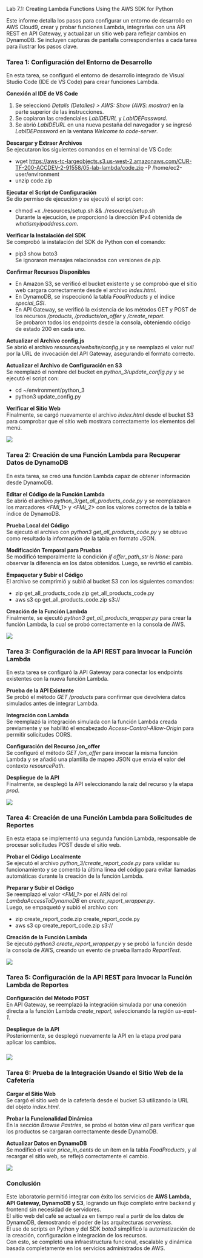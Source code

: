 ﻿Lab 7.1: Creating Lambda Functions Using the AWS SDK for Python

Este informe detalla los pasos para configurar un entorno de desarrollo en AWS Cloud9, crear y probar funciones Lambda, integrarlas con una API REST en API Gateway, y actualizar un sitio web para reflejar cambios en DynamoDB. Se incluyen capturas de pantalla correspondientes a cada tarea para ilustrar los pasos clave. 

### **Tarea 1: Configuración del Entorno de Desarrollo**
En esta tarea, se configuró el entorno de desarrollo integrado de Visual Studio Code (IDE de VS Code) para crear funciones Lambda.

**Conexión al IDE de VS Code**

1. Se seleccionó *Details (Detalles) > AWS: Show (AWS: mostrar)* en la parte superior de las instrucciones.
1. Se copiaron las credenciales *LabIDEURL* y *LabIDEPassword*.
1. Se abrió *LabIDEURL* en una nueva pestaña del navegador y se ingresó *LabIDEPassword* en la ventana *Welcome to code-server*.

**Descargar y Extraer Archivos**\
Se ejecutaron los siguientes comandos en el terminal de VS Code:

- wget https://aws-tc-largeobjects.s3.us-west-2.amazonaws.com/CUR-TF-200-ACCDEV-2-91558/05-lab-lambda/code.zip -P /home/ec2-user/environment
- unzip code.zip

**Ejecutar el Script de Configuración**\
Se dio permiso de ejecución y se ejecutó el script con:

- chmod +x ./resources/setup.sh && ./resources/setup.sh\
  Durante la ejecución, se proporcionó la dirección IPv4 obtenida de *whatismyipaddress.com*.

**Verificar la Instalación del SDK**\
Se comprobó la instalación del SDK de Python con el comando:

- pip3 show boto3\
  Se ignoraron mensajes relacionados con versiones de *pip*.

**Confirmar Recursos Disponibles**

- En Amazon S3, se verificó el bucket existente y se comprobó que el sitio web cargara correctamente desde el archivo *index.html*.
- En DynamoDB, se inspeccionó la tabla *FoodProducts* y el índice *special\_GSI*.
- En API Gateway, se verificó la existencia de los métodos GET y POST de los recursos */products*, */products/on\_offer* y */create\_report*.\
  Se probaron todos los endpoints desde la consola, obteniendo código de estado 200 en cada uno.

**Actualizar el Archivo config.js**\
Se abrió el archivo *resources/website/config.js* y se reemplazó el valor *null* por la URL de invocación del API Gateway, asegurando el formato correcto.

**Actualizar el Archivo de Configuración en S3**\
Se reemplazó el nombre del bucket en *python\_3/update\_config.py* y se ejecutó el script con:

- cd ~/environment/python\_3
- python3 update\_config.py

**Verificar el Sitio Web**\
Finalmente, se cargó nuevamente el archivo *index.html* desde el bucket S3 para comprobar que el sitio web mostrara correctamente los elementos del menú.

![](Aspose.Words.6a4fed2b-a93d-4449-96eb-0bf615828244.001.png)



### **Tarea 2: Creación de una Función Lambda para Recuperar Datos de DynamoDB**
En esta tarea, se creó una función Lambda capaz de obtener información desde DynamoDB.

**Editar el Código de la Función Lambda**\
Se abrió el archivo *python\_3/get\_all\_products\_code.py* y se reemplazaron los marcadores *<FMI\_1>* y *<FMI\_2>* con los valores correctos de la tabla e índice de DynamoDB.

**Prueba Local del Código**\
Se ejecutó el archivo con *python3 get\_all\_products\_code.py* y se obtuvo como resultado la información de la tabla en formato JSON.

**Modificación Temporal para Pruebas**\
Se modificó temporalmente la condición *if offer\_path\_str is None:* para observar la diferencia en los datos obtenidos. Luego, se revirtió el cambio.

**Empaquetar y Subir el Código**\
El archivo se comprimió y subió al bucket S3 con los siguientes comandos:

- zip get\_all\_products\_code.zip get\_all\_products\_code.py
- aws s3 cp get\_all\_products\_code.zip s3://<bucket-name>

**Creación de la Función Lambda**\
Finalmente, se ejecutó *python3 get\_all\_products\_wrapper.py* para crear la función Lambda, la cual se probó correctamente en la consola de AWS.

![](Aspose.Words.6a4fed2b-a93d-4449-96eb-0bf615828244.002.png)


### **Tarea 3: Configuración de la API REST para Invocar la Función Lambda**
En esta tarea se configuró la API Gateway para conectar los endpoints existentes con la nueva función Lambda.

**Prueba de la API Existente**\
Se probó el método *GET /products* para confirmar que devolviera datos simulados antes de integrar Lambda.

**Integración con Lambda**\
Se reemplazó la integración simulada con la función Lambda creada previamente y se habilitó el encabezado *Access-Control-Allow-Origin* para permitir solicitudes CORS.

**Configuración del Recurso /on\_offer**\
Se configuró el método *GET /on\_offer* para invocar la misma función Lambda y se añadió una plantilla de mapeo JSON que envía el valor del contexto *resourcePath*.

**Despliegue de la API**\
Finalmente, se desplegó la API seleccionando la raíz del recurso y la etapa *prod*.

![](Aspose.Words.6a4fed2b-a93d-4449-96eb-0bf615828244.003.png)
### **Tarea 4: Creación de una Función Lambda para Solicitudes de Reportes**
En esta etapa se implementó una segunda función Lambda, responsable de procesar solicitudes POST desde el sitio web.

**Probar el Código Localmente**\
Se ejecutó el archivo *python\_3/create\_report\_code.py* para validar su funcionamiento y se comentó la última línea del código para evitar llamadas automáticas durante la creación de la función Lambda.

**Preparar y Subir el Código**\
Se reemplazó el valor *<FMI\_1>* por el ARN del rol *LambdaAccessToDynamoDB* en *create\_report\_wrapper.py*.\
Luego, se empaquetó y subió el archivo con:

- zip create\_report\_code.zip create\_report\_code.py
- aws s3 cp create\_report\_code.zip s3://<bucket-name>

**Creación de la Función Lambda**\
Se ejecutó *python3 create\_report\_wrapper.py* y se probó la función desde la consola de AWS, creando un evento de prueba llamado *ReportTest*.

![](Aspose.Words.6a4fed2b-a93d-4449-96eb-0bf615828244.004.png)
### **Tarea 5: Configuración de la API REST para Invocar la Función Lambda de Reportes**
**Configuración del Método POST**\
En API Gateway, se reemplazó la integración simulada por una conexión directa a la función Lambda *create\_report*, seleccionando la región *us-east-1*.

**Despliegue de la API**\
Posteriormente, se desplegó nuevamente la API en la etapa *prod* para aplicar los cambios.
### ![](Aspose.Words.6a4fed2b-a93d-4449-96eb-0bf615828244.005.png)

### **Tarea 6: Prueba de la Integración Usando el Sitio Web de la Cafetería**
**Cargar el Sitio Web**\
Se cargó el sitio web de la cafetería desde el bucket S3 utilizando la URL del objeto *index.html*.

**Probar la Funcionalidad Dinámica**\
En la sección *Browse Pastries*, se probó el botón *view all* para verificar que los productos se cargaran correctamente desde DynamoDB.

**Actualizar Datos en DynamoDB**\
Se modificó el valor *price\_in\_cents* de un ítem en la tabla *FoodProducts*, y al recargar el sitio web, se reflejó correctamente el cambio.

![](Aspose.Words.6a4fed2b-a93d-4449-96eb-0bf615828244.006.png)
### **Conclusión**
Este laboratorio permitió integrar con éxito los servicios de **AWS Lambda, API Gateway, DynamoDB y S3**, logrando un flujo completo entre backend y frontend sin necesidad de servidores.\
El sitio web del café se actualiza en tiempo real a partir de los datos de DynamoDB, demostrando el poder de las arquitecturas *serverless*.\
El uso de scripts en Python y del SDK *boto3* simplificó la automatización de la creación, configuración e integración de los recursos.\
Con esto, se completó una infraestructura funcional, escalable y dinámica basada completamente en los servicios administrados de AWS.

